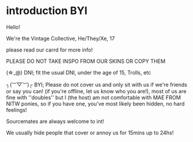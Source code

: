 # introduction BYI
Hello!

We're the Vintage Collective, He/They/Xe, 17

please read our carrd for more info!

PLEASE DO NOT TAKE INSPO FROM OUR SKINS OR COPY THEM

(☆_@) DNI; fit the usual DNI, under the age of 15, Trolls, etc

┐(︶▽︶)┌ BYI; Please do not cover us and only sit with us if we're friends or say you can! (if you're offline, let us know who you are!), most of us are fine with ''doubles'' but I (the host) am not comfortable with MAE FROM NITW ponies, so if you have one, you've most likely been hidden, no hard feelings!

Sourcemates are always welcome to int!

We usually hide people that cover or annoy us for 15mins up to 24hs! 
